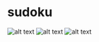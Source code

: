 # sudoku
![alt text](https://github.com/DamienLeMal/ImageUpload/blob/main/Sudoku/1.PNG)
![alt text](https://github.com/DamienLeMal/ImageUpload/blob/main/Sudoku/2.PNG)
![alt text](https://github.com/DamienLeMal/ImageUpload/blob/main/Sudoku/3.PNG)

